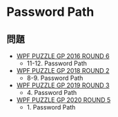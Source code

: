 # Password Path

## 問題
- [WPF PUZZLE GP 2016 ROUND 6](../questions/wpfpgp2016_6.md)
	- 11-12. Password Path
- [WPF PUZZLE GP 2018 ROUND 2](../questions/wpfpgp2018_2.md)
	- 8-9. Password Path
- [WPF PUZZLE GP 2019 ROUND 3](../questions/wpfpgp2019_3.md)
	- 4\. Password Path
- [WPF PUZZLE GP 2020 ROUND 5](../questions/wpfpgp2020_5.md)
	- 1\. Password Path
